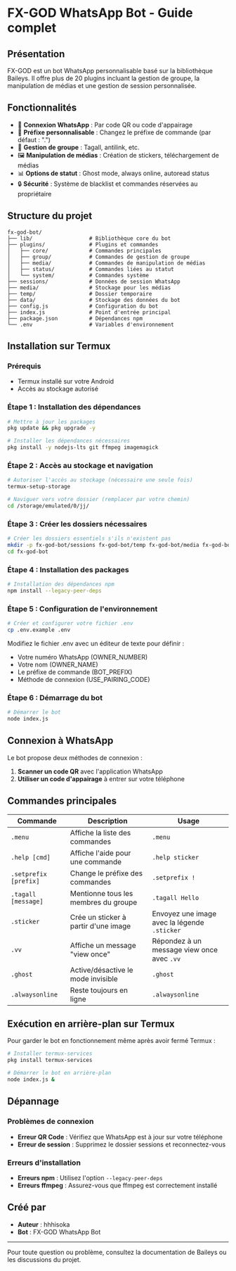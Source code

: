 # FX-GOD WhatsApp Bot - Guide complet

## Présentation
FX-GOD est un bot WhatsApp personnalisable basé sur la bibliothèque Baileys. Il offre plus de 20 plugins incluant la gestion de groupe, la manipulation de médias et une gestion de session personnalisée.

## Fonctionnalités
- 🤖 **Connexion WhatsApp** : Par code QR ou code d'appairage
- 🔧 **Préfixe personnalisable** : Changez le préfixe de commande (par défaut : ".")
- 👥 **Gestion de groupe** : Tagall, antilink, etc.
- 🖼️ **Manipulation de médias** : Création de stickers, téléchargement de médias
- 📊 **Options de statut** : Ghost mode, always online, autoread status
- 🔒 **Sécurité** : Système de blacklist et commandes réservées au propriétaire

## Structure du projet
```
fx-god-bot/
├── lib/                  # Bibliothèque core du bot
├── plugins/              # Plugins et commandes
│   ├── core/             # Commandes principales
│   ├── group/            # Commandes de gestion de groupe
│   ├── media/            # Commandes de manipulation de médias
│   ├── status/           # Commandes liées au statut
│   └── system/           # Commandes système
├── sessions/             # Données de session WhatsApp
├── media/                # Stockage pour les médias
├── temp/                 # Dossier temporaire
├── data/                 # Stockage des données du bot
├── config.js             # Configuration du bot
├── index.js              # Point d'entrée principal
├── package.json          # Dépendances npm
└── .env                  # Variables d'environnement
```

## Installation sur Termux

### Prérequis
- Termux installé sur votre Android
- Accès au stockage autorisé

### Étape 1 : Installation des dépendances
```bash
# Mettre à jour les packages
pkg update && pkg upgrade -y

# Installer les dépendances nécessaires
pkg install -y nodejs-lts git ffmpeg imagemagick
```

### Étape 2 : Accès au stockage et navigation
```bash
# Autoriser l'accès au stockage (nécessaire une seule fois)
termux-setup-storage

# Naviguer vers votre dossier (remplacer par votre chemin)
cd /storage/emulated/0/jj/
```

### Étape 3 : Créer les dossiers nécessaires
```bash
# Créer les dossiers essentiels s'ils n'existent pas
mkdir -p fx-god-bot/sessions fx-god-bot/temp fx-god-bot/media fx-god-bot/data
cd fx-god-bot
```

### Étape 4 : Installation des packages
```bash
# Installation des dépendances npm
npm install --legacy-peer-deps
```

### Étape 5 : Configuration de l'environnement
```bash
# Créer et configurer votre fichier .env
cp .env.example .env
```
Modifiez le fichier .env avec un éditeur de texte pour définir :
- Votre numéro WhatsApp (OWNER_NUMBER)
- Votre nom (OWNER_NAME)
- Le préfixe de commande (BOT_PREFIX)
- Méthode de connexion (USE_PAIRING_CODE)

### Étape 6 : Démarrage du bot
```bash
# Démarrer le bot
node index.js
```

## Connexion à WhatsApp
Le bot propose deux méthodes de connexion :
1. **Scanner un code QR** avec l'application WhatsApp
2. **Utiliser un code d'appairage** à entrer sur votre téléphone

## Commandes principales

| Commande | Description | Usage |
|----------|-------------|-------|
| `.menu` | Affiche la liste des commandes | `.menu` |
| `.help [cmd]` | Affiche l'aide pour une commande | `.help sticker` |
| `.setprefix [prefix]` | Change le préfixe des commandes | `.setprefix !` |
| `.tagall [message]` | Mentionne tous les membres du groupe | `.tagall Hello` |
| `.sticker` | Crée un sticker à partir d'une image | Envoyez une image avec la légende `.sticker` |
| `.vv` | Affiche un message "view once" | Répondez à un message view once avec `.vv` |
| `.ghost` | Active/désactive le mode invisible | `.ghost` |
| `.alwaysonline` | Reste toujours en ligne | `.alwaysonline` |

## Exécution en arrière-plan sur Termux
Pour garder le bot en fonctionnement même après avoir fermé Termux :

```bash
# Installer termux-services
pkg install termux-services

# Démarrer le bot en arrière-plan
node index.js &
```

## Dépannage

### Problèmes de connexion
- **Erreur QR Code** : Vérifiez que WhatsApp est à jour sur votre téléphone
- **Erreur de session** : Supprimez le dossier sessions et reconnectez-vous

### Erreurs d'installation
- **Erreurs npm** : Utilisez l'option `--legacy-peer-deps`
- **Erreurs ffmpeg** : Assurez-vous que ffmpeg est correctement installé

## Créé par
- **Auteur** : hhhisoka
- **Bot** : FX-GOD WhatsApp Bot

---

Pour toute question ou problème, consultez la documentation de Baileys ou les discussions du projet.